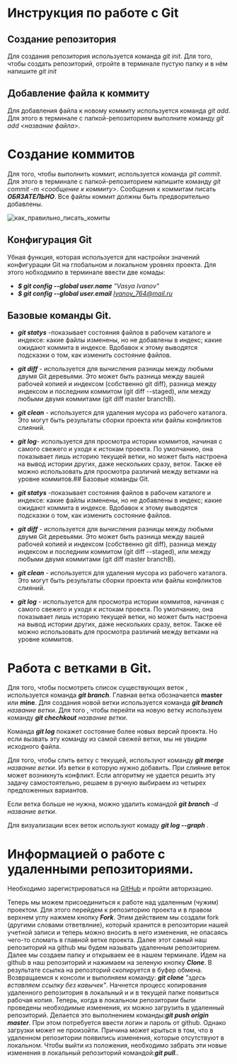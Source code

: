 # Инструкция по работе с Git

## Создание репозитория
Для создания репозитория используется команда *git init*. Для того, чтобы создать репозиторий, отройте в терминале пустую папку и в нём напишите *git init*

## Добавление файла к коммиту
Для добавления файла к новому коммиту используется команда *git add*. Для этого в терминале с папкой-репозиторием выполните команду *git add <название файла>*.

# Создание коммитов
Для того, чтобы выполнить коммит, используется команда *git commit*. Для этого в терминале с папкой-репозиторием напишите команду *git commit -m <сообщение к коммиту>*. Сообщения к коммитам писать ***ОБЯЗАТЕЛЬНО***. Все файлы коммит должны быть предворительно добавлены.

![как_правильно_писать_комиты](коммиты.jPG)


## Конфигурация Git

Убная функция, которая используется для настройки значений конфигурации Git на глобальном и локальном уровнях проекта. Для этого нобходмипо в терминале ввести две комады:
*  *__$ git config --global user.name__ "Vasya Ivanov"*
*  *__$ git config --global user.email__ Ivanov_764@mail.ru*

## Базовые команды Git.

* *__git statys__* -показывает состояния файлов в рабочем каталоге и индексе: какие файлы изменены, но не добавлены в индекс; какие ожидают коммита в индексе. Вдобавок к этому выводятся подсказки о том, как изменить состояние файлов.

* *__git diff__* - используется для вычисления разницы между любыми двумя Git деревьями. Это может быть разница между вашей рабочей копией и индексом (собственно git diff), разница между индексом и последним коммитом (git diff --staged), или между любыми двумя коммитами (git diff master branchB).

* *__git clean__* - используется для удаления мусора из рабочего каталога. Это могут быть результаты сборки проекта или файлы конфликтов слияний.

* *__git log__*- используется для просмотра истории коммитов, начиная с самого свежего и уходя к истокам проекта. По умолчанию, она показывает лишь историю текущей ветки, но может быть настроена на вывод истории других, даже нескольких сразу, веток. Также её можно использовать для просмотра различий между ветками на уровне коммитов.## Базовые команды Git.

* *__git statys__* -показывает состояния файлов в рабочем каталоге и индексе: какие файлы изменены, но не добавлены в индекс; какие ожидают коммита в индексе. Вдобавок к этому выводятся подсказки о том, как изменить состояние файлов.

* *__git diff__* - используется для вычисления разницы между любыми двумя Git деревьями. Это может быть разница между вашей рабочей копией и индексом (собственно git diff), разница между индексом и последним коммитом (git diff --staged), или между любыми двумя коммитами (git diff master branchB).

* *__git clean__* - используется для удаления мусора из рабочего каталога. Это могут быть результаты сборки проекта или файлы конфликтов слияний.

* *__git log__* - используется для просмотра истории коммитов, начиная с самого свежего и уходя к истокам проекта. По умолчанию, она показывает лишь историю текущей ветки, но может быть настроена на вывод истории других, даже нескольких сразу, веток. Также её можно использовать для просмотра различий между ветками на уровне коммитов.

# Работа с ветками в Git.

Для того, чтобы посмотреть список существующих веток , используется команда *__git branch__*. Главная ветка обозначается __master__ или __mine__.
Для создания новой ветки используется команда  *__git branch__ название ветки*. Для того , чтобы перейти на новую ветку используем команду *__git chechkout__ название ветки*.

Команда *__git log__* покажет состояние более новых версий проекта. Но если вызвать эту команду из самой свежей ветки, мы не увидим исходного файла.

Для того, чтобы слить ветку с текущей, используют команду *__git merge__ название ветки*. Из ветки в которую нужно добавить. При слияние веток может возникнуть конфликт. Если алгоритму не удается решить эту задачу самостоятельно, решаем в ручную выбираем из четырех предложенных вариантов.

Если ветка больше не нужна, можно удалить командой *__git branch__ -d название ветки*. 

Для визуализации всех веток используют комаду *__git log --graph__* .
# Информацией о работе с удаленными репозиториями.

Необходимо зарегистрироваться на [GitHub](https://github.com/) и пройти авторизацию. 

Теперь мы можем присоединиться к работе над удаленным (чужим) проектом. Для этого перейдем к репозиторию проекта и в правом верхнем углу нажмем кнопку *__Fork__*. Этим действием мы создали fork (другими словами ответвлние), который хранится в репозитории нашей учетной записи и теперь можно вносить в него изменения, не опасаясь чего-то сломать в главной ветке проекта. Далее этот самый наш репозиторий на github мы будем называть удаленным репозиторием.
Далее мы создаем папку и открываем ее в нашем терминале. Идем на github в наш репозиторий и нажимаем на зеленую кнопку *__Clone__*. В результате ссылка на репозторий скопируется в буфер обмена. Возвращаемся к консоли и выполняем команду: *__git clone__ "здесь вставляем ссылку без кавычек"*. Начнется процесс копирования удаленного репозитория в локальный и и в текущей папке появиться рабочая копия.
Теперь, когда в локальном репозитории были проведены необходимые изменения, их можно загрузить в удаленный репозиторий.
Делается это выполнением команды:*__git push origin master__*. При этом потребуется ввести логин и пароль от github. Однако загрузки может не произойти. Причина может крыться в том, что в удаленном репозитории появились изменения, которые отсутствуют в локальном. Чтобы выйти из положения, необходимо забрать эти новые
изменения в локальный репозиторий командой:*__git pull__*..
